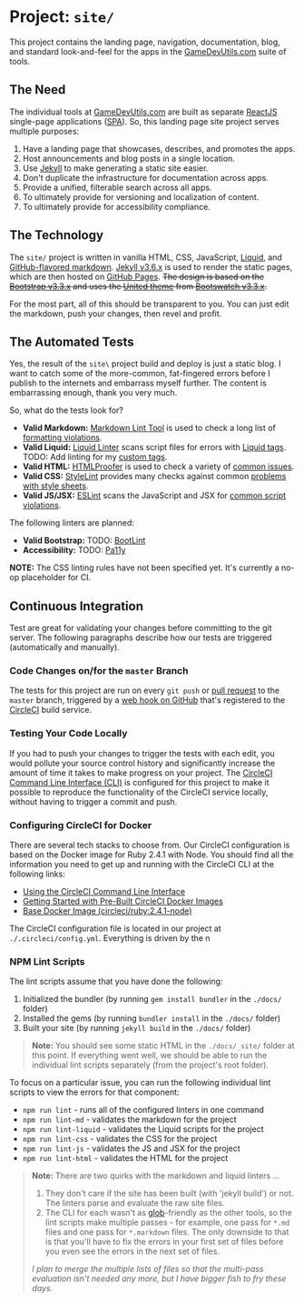 # Project: `site/`

This project contains the landing page, navigation, documentation, blog, and standard look-and-feel for the apps in the [GameDevUtils.com](http://gamedevutils.com/) suite of tools.

## The Need

The individual tools at [GameDevUtils.com](http://gamedevutils.com/) are built as separate [ReactJS](https://reactjs.org/) single-page applications ([SPA](https://reactjs.org/docs/glossary.html)). So, this landing page site project serves multiple purposes:

1. Have a landing page that showcases, describes, and promotes the apps.
1. Host announcements and blog posts in a single location.
1. Use [Jekyll](https://jekyllrb.com/) to make generating a static site easier.
1. Don't duplicate the infrastructure for documentation across apps.
1. Provide a unified, filterable search across all apps.
1. To ultimately provide for versioning and localization of content.
1. To ultimately provide for accessibility compliance.

## The Technology

The `site/` project is written in vanilla HTML, CSS, JavaScript, [Liquid](https://github.com/Shopify/liquid/wiki/liquid-for-designers), and [GitHub-flavored markdown](https://help.github.com/categories/writing-on-github/). [Jekyll v3.6.x](https://jekyllrb.com/) is used to render the static pages, which are then hosted on [GitHub Pages](https://pages.github.com/). ~~The design is based on the [Bootstrap v3.3.x](https://getbootstrap.com/docs/3.3/) and uses the [United theme](https://bootswatch.com/3/united/) from [Bootswatch v3.3.x](https://bootswatch.com/3/).~~

For the most part, all of this should be transparent to you. You can just edit the markdown, push your changes, then revel and profit.

## The Automated Tests

Yes, the result of the `site\` project build and deploy is just a static blog. I want to catch some of the more-common, fat-fingered errors before I publish to the internets and embarrass myself further. The content is embarrassing enough, thank you very much.

So, what do the tests look for?

* **Valid Markdown:** [Markdown Lint Tool](https://github.com/markdownlint/markdownlint#markdown-lint-tool) is used to check a long list of [formatting violations](https://github.com/markdownlint/markdownlint/blob/master/docs/RULES.md#rules).
* **Valid Liquid:** [Liquid Linter](https://github.com/tomheller/liquid-linter) scans script files for errors with [Liquid tags](https://help.shopify.com/themes/liquid/tags). TODO: Add linting for my [custom tags](https://dealerdirect.github.io/liquid-linter-cli/#custom-blocks-and-tags).
* **Valid HTML:** [HTMLProofer](https://github.com/gjtorikian/html-proofer#htmlproofer) is used to check a variety of [common issues](https://github.com/gjtorikian/html-proofer#whats-tested).
* **Valid CSS:** [StyleLint](https://stylelint.io/) provides many checks against common [problems with style sheets](https://stylelint.io/user-guide/rules/).
* **Valid JS/JSX:** [ESLint](https://eslint.org/) scans the JavaScript and JSX for [common script violations](https://eslint.org/docs/rules/).

The following linters are planned:

* **Valid Bootstrap:** TODO: [BootLint](https://github.com/twbs/bootlint)
* **Accessibility:** TODO: [Pa11y](https://github.com/pa11y/pa11y-ci)

**NOTE:** The CSS linting rules have not been specified yet. It's currently a no-op placeholder for CI.

## Continuous Integration

Test are great for validating your changes before committing to the git server. The following paragraphs describe how our tests are triggered (automatically and manually).

### Code Changes on/for the `master` Branch

The tests for this project are run on every `git push` or [pull request](https://help.github.com/articles/about-pull-requests/) to the `master` branch, triggered by a [web hook on GitHub](https://developer.github.com/webhooks/) that's registered to the [CircleCI](https://circleci.com/) build service.

### Testing Your Code Locally

If you had to push your changes to trigger the tests with each edit, you would pollute your source control history and significantly increase the amount of time it takes to make progress on your project. The [CircleCI Command Line Interface (CLI)](https://circleci.com/docs/2.0/local-jobs/) is configured for this project to make it possible to reproduce the functionality of the CircleCI service locally, without having to trigger a commit and push.

### Configuring CircleCI for Docker

There are several tech stacks to choose from. Our CircleCI configuration is based on the Docker image for Ruby 2.4.1 with Node. You should find all the information you need to get up and running with the CircleCI CLI at the following links:

* [Using the CircleCI Command Line Interface](https://circleci.com/docs/2.0/local-jobs/)
* [Getting Started with Pre-Built CircleCI Docker Images](https://circleci.com/docs/2.0/circleci-images/)
* [Base Docker Image (circleci/ruby:2.4.1-node)](https://hub.docker.com/r/circleci/ruby/tags/)

The CircleCI configuration file is located in our project at `./.circleci/config.yml`. Everything is driven by the n

### NPM Lint Scripts

The lint scripts assume that you have done the following:

1. Initialized the bundler (by running `gem install bundler` in the `./docs/` folder)
1. Installed the gems (by running `bundler install` in the `./docs/` folder)
1. Built your site (by running `jekyll build` in the `./docs/` folder)

> **Note:** You should see some static HTML in the `./docs/_site/` folder at this point. If everything went well, we should be able to run the individual lint scripts separately (from the project's root folder).

To focus on a particular issue, you can run the following individual lint scripts to view the errors for that component:

* `npm run lint` - runs all of the configured linters in one command
* `npm run lint-md` - validates the markdown for the project
* `npm run lint-liquid` - validates the Liquid scripts for the project
* `npm run lint-css` - validates the CSS for the project
* `npm run lint-js` - validates the JS and JSX for the project
* `npm run lint-html` - validates the HTML for the project

> **Note:** There are two quirks with the markdown and liquid linters ...
>
> 1. They don't care if the site has been built (with 'jekyll build') or not. The linters parse and evaluate the raw site files.
> 1. The CLI for each wasn't as [glob](https://www.npmjs.com/package/glob)-friendly as the other tools, so the lint scripts make multiple passes - for example, one pass for `*.md` files and one pass for `*.markdown` files. The only downside to that is that you'll have to fix the errors in your first set of files before you even see the errors in the next set of files.
>
> *I plan to merge the multiple lists of files so that the multi-pass evaluation isn't needed any more, but I have bigger fish to fry these days.*
